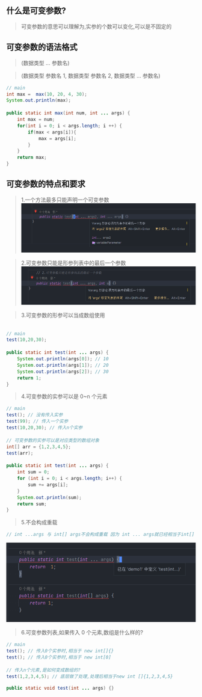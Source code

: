 ## 什么是可变参数?

> 可变参数的意思可以理解为,实参的个数可以变化,可以是不固定的

## 可变参数的语法格式

> (数据类型 ... 参数名)

> (数据类型 参数名 1, 数据类型 参数名 2, 数据类型 ... 参数名)

```java
// main
int max =  max(10, 20, 4, 30);
System.out.println(max);

public static int max(int num, int ... args) {
    int max = num;
    for(int i = 0; i < args.length; i ++) {
        if(max < args[i]){
            max = args[i];
        }
    }
    return max;
}
```

## 可变参数的特点和要求

> 1.一个方法最多只能声明一个可变参数
> ![一个方法最多只能声明一个可变参数](../public/可变参数/方法中只能存在一个可变参数.png)

> 2.可变参数只能是形参列表中的最后一个参数
> ![可变参数只能是形参列表中的最后一个参数](../public/可变参数/可变参数只能在最后一个参数.png)

> 3.可变参数的形参可以当成数组使用

```java

// main
test(10,20,30);

public static int test(int ... args) {
    System.out.println(args[0]); // 10
    System.out.println(args[1]); // 20
    System.out.println(args[2]); // 30
    return 1;
}
```

> 4.可变参数的实参可以是 0~n 个元素

```java
// main
test(); // 没有传入实参
test(99); // 传入一个实参
test(10,20,30); // 传入n个实参

// 可变参数的实参可以是对应类型的数组对象
int[] arr = {1,2,3,4,5};
test(arr);

public static int test(int ... args) {
    int sum = 0;
    for (int i = 0; i < args.length; i++) {
        sum += args[i];
    }
    System.out.println(sum);
    return sum;
}
```

> 5.不会构成重载

```java
// int ...args 与 int[] args不会构成重载 因为 int ... args就已经相当于int[] args
```

![不构成重载](../public/可变参数/冲在注意.png)

> 6.可变参数列表,如果传入 0 个元素,数组是什么样的?

```java
// main
test(); // 传入0个实参时,相当于 new int[]{}
test(); // 传入0个实参时,相当于 new int[0]

// 传入n个元素,是如何变成数组的?
test(1,2,3,4,5); // 底层做了处理,处理后相当于new int []{1,2,3,4,5}
```

```java
public static void test(int ... args) {}
```
